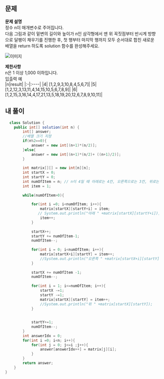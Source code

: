 ## 문제

**문제 설명**  
정수 n이 매개변수로 주어집니다.  
다음 그림과 같이 밑변의 길이와 높이가 n인 삼각형에서 맨 위 꼭짓점부터 반시계 방향으로 달팽이 채우기를 진행한 후, 첫 행부터 마지막 행까지 모두 순서대로 합친 새로운 배열을 return 하도록 solution 함수를 완성해주세요.  

![이미지](https://grepp-programmers.s3.ap-northeast-2.amazonaws.com/files/production/e1e53b93-dcdf-446f-b47f-e8ec1292a5e0/examples.png)

**제한사항**  
n은 1 이상 1,000 이하입니다.  
입출력 예  
|n|result|
|:-|:----|
|4|	[1,2,9,3,10,8,4,5,6,7]|
|5|	[1,2,12,3,13,11,4,14,15,10,5,6,7,8,9]|
|6|	[1,2,15,3,16,14,4,17,21,13,5,18,19,20,12,6,7,8,9,10,11]|

  
## 내 풀이
```java
  class Solution {
    public int[] solution(int n) {
        int[] answer;
        //배열 크기 지정
        if(n%2==0){
            answer = new int[(n+1)*(n/2)];    
        }else{
            answer = new int[(n+1)*(n/2)+ ((n+1)/2)];
        }
       
        int matrix[][] = new int[n][n];
        int startX = 0;
        int startY = 0;
        int numOfItem = n; // n이 4일 때 아래로는 4칸, 오른쪽으로는 3칸, 위로는 2칸 ... 식으로 하나씩 줄어든다.
        int item = 1;
        
        while(numOfItem>0){
            
            for(int i =0; i<numOfItem; i++){
                matrix[startX][startY+i] = item;
               // System.out.println("아래 " +matrix[startX][startY+i]);
                item++;       
            }
            
            startX++;
            startY += numOfItem-1;
            numOfItem--;
            
            for(int i = 0; i<numOfItem; i++){
                matrix[startX+i][startY] = item++;
                //System.out.println("오른쪽 " +matrix[startX+i][startY]);
            }
            
            startX += numOfItem -1;
            numOfItem--;
            
            for(int i = 1; i<=numOfItem; i++){
                startX -=1;
                startY -=1;
                matrix[startX][startY] = item++;
                //System.out.println("위 " +matrix[startX][startY]);
            }
            
            
            startY+=1;
            numOfItem--;
        }
        int answerIdx = 0;
        for(int i =0; i<n; i++){
            for(int j = 0; j<=i ;j++){
                answer[answerIdx++] = matrix[j][i];
            }
        }
        return answer;
    }
}

```
